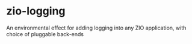 # zio-logging
An environmental effect for adding logging into any ZIO application, with choice of pluggable back-ends

